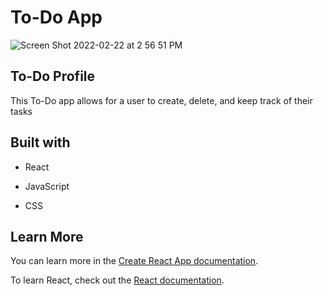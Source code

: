 # To-Do App

![Screen Shot 2022-02-22 at 2 56 51 PM](https://user-images.githubusercontent.com/81881081/155235226-3c782345-884b-4b12-98e3-cc09b2e92b73.png)

## To-Do Profile
This To-Do app allows for a user to create, delete, and keep track of their tasks

## Built with
- React

- JavaScript

- CSS

## Learn More

You can learn more in the [Create React App documentation](https://facebook.github.io/create-react-app/docs/getting-started).

To learn React, check out the [React documentation](https://reactjs.org/).
